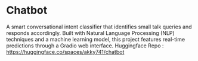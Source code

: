 # Chatbot
A smart conversational intent classifier that identifies small talk queries and responds accordingly. Built with Natural Language Processing (NLP) techniques and a machine learning model, this project features real-time predictions through a Gradio web interface.
Huggingface Repo : https://huggingface.co/spaces/akky741/chatbot
